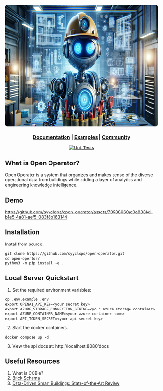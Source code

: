 <div align="center">
  <img height="400" src="./docs/assets/Futuristic%20Robot%20HVAC.png" style="border-radius: 8px;"/>

  <h3>

[Documentation](https://syyclops.mintlify.app/getting-started/introduction) | [Examples](/examples) | [Community](https://github.com/syyclops/open-operator/discussions)

  </h3>

[![Unit Tests](https://github.com/syyclops/open-operator/actions/workflows/test.yml/badge.svg)](https://github.com/syyclops/open-operator/actions/workflows/test.yml)

</div>

## What is Open Operator?

Open Operator is a system that organizes and makes sense of the diverse operational data from buildings while adding a layer of analytics and engineering knowledge intelligence.

## Demo

https://github.com/syyclops/open-operator/assets/70538060/e9a833bd-b1e5-4a81-aef5-083f8b163144

## Installation

Install from source:

```
git clone https://github.com/syyclops/open-operator.git
cd open-opertor/
python3 -m pip install -e .
```

## Local Server Quickstart

1. Set the required environment variables:

```
cp .env.example .env
export OPENAI_API_KEY=<your secret key>
export AZURE_STORAGE_CONNECTION_STRING=<your azure storage container>
export AZURE_CONTAINER_NAME=<your azure container name>
export API_TOKEN_SECRET=<your api secret key>
```

2. Start the docker containers.

```
docker compose up -d
```

3. View the api docs at: http://localhost:8080/docs

## Useful Resources

1. [What is COBie?](https://www.thenbs.com/knowledge/what-is-cobie)
2. [Brick Schema](https://brickschema.org/)
3. [Data-Driven Smart Buildings: State-of-the-Art Review](https://github.com/syyclops/open-operator/files/14202864/Annex.81.State-of-the-Art.Report.final.pdf)
